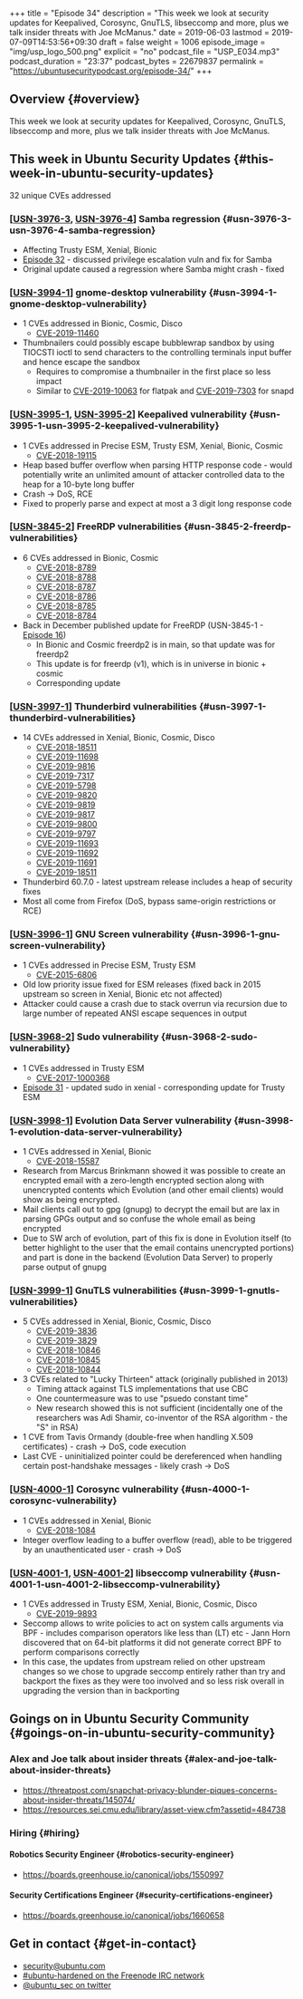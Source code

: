 +++
title = "Episode 34"
description = "This week we look at security updates for Keepalived, Corosync, GnuTLS, libseccomp and more, plus we talk insider threats with Joe McManus."
date = 2019-06-03
lastmod = 2019-07-09T14:53:56+09:30
draft = false
weight = 1006
episode_image = "img/usp_logo_500.png"
explicit = "no"
podcast_file = "USP_E034.mp3"
podcast_duration = "23:37"
podcast_bytes = 22679837
permalink = "https://ubuntusecuritypodcast.org/episode-34/"
+++

## Overview {#overview}

This week we look at security updates for Keepalived, Corosync, GnuTLS, libseccomp and more, plus we talk insider threats with Joe McManus.


## This week in Ubuntu Security Updates {#this-week-in-ubuntu-security-updates}

32 unique CVEs addressed


### [[USN-3976-3](https://usn.ubuntu.com/3976-3/), [USN-3976-4](https://usn.ubuntu.com/3976-4/)] Samba regression {#usn-3976-3-usn-3976-4-samba-regression}

-   Affecting Trusty ESM, Xenial, Bionic
-   [Episode 32](https://ubuntusecuritypodcast.org/episode-32/) - discussed privilege escalation vuln and fix for Samba
-   Original update caused a regression where Samba might crash - fixed


### [[USN-3994-1](https://usn.ubuntu.com/3994-1/)] gnome-desktop vulnerability {#usn-3994-1-gnome-desktop-vulnerability}

-   1 CVEs addressed in Bionic, Cosmic, Disco
    -   [CVE-2019-11460](https://people.canonical.com/~ubuntu-security/cve/CVE-2019-11460)
-   Thumbnailers could possibly escape bubblewrap sandbox by using TIOCSTI
    ioctl to send characters to the controlling terminals input buffer and
    hence escape the sandbox
    -   Requires to compromise a thumbnailer in the first place so less impact
    -   Similar to [CVE-2019-10063](https://people.canonical.com/~ubuntu-security/cve/CVE-2019-10063) for flatpak and [CVE-2019-7303](https://people.canonical.com/~ubuntu-security/cve/CVE-2019-7303) for snapd


### [[USN-3995-1](https://usn.ubuntu.com/3995-1/), [USN-3995-2](https://usn.ubuntu.com/3995-2/)] Keepalived vulnerability {#usn-3995-1-usn-3995-2-keepalived-vulnerability}

-   1 CVEs addressed in Precise ESM, Trusty ESM, Xenial, Bionic, Cosmic
    -   [CVE-2018-19115](https://people.canonical.com/~ubuntu-security/cve/CVE-2018-19115)
-   Heap based buffer overflow when parsing HTTP response code - would
    potentially write an unlimited amount of attacker controlled data to the
    heap for a 10-byte long buffer
-   Crash -> DoS, RCE
-   Fixed to properly parse and expect at most a 3 digit long response code


### [[USN-3845-2](https://usn.ubuntu.com/3845-2/)] FreeRDP vulnerabilities {#usn-3845-2-freerdp-vulnerabilities}

-   6 CVEs addressed in Bionic, Cosmic
    -   [CVE-2018-8789](https://people.canonical.com/~ubuntu-security/cve/CVE-2018-8789)
    -   [CVE-2018-8788](https://people.canonical.com/~ubuntu-security/cve/CVE-2018-8788)
    -   [CVE-2018-8787](https://people.canonical.com/~ubuntu-security/cve/CVE-2018-8787)
    -   [CVE-2018-8786](https://people.canonical.com/~ubuntu-security/cve/CVE-2018-8786)
    -   [CVE-2018-8785](https://people.canonical.com/~ubuntu-security/cve/CVE-2018-8785)
    -   [CVE-2018-8784](https://people.canonical.com/~ubuntu-security/cve/CVE-2018-8784)
-   Back in December published update for FreeRDP (USN-3845-1 - [Episode 16](https://ubuntusecuritypodcast.org/episode-16/))
    -   In Bionic and Cosmic freerdp2 is in main, so that update was for freerdp2
    -   This update is for freerdp (v1), which is in universe in bionic + cosmic
    -   Corresponding update


### [[USN-3997-1](https://usn.ubuntu.com/3997-1/)] Thunderbird vulnerabilities {#usn-3997-1-thunderbird-vulnerabilities}

-   14 CVEs addressed in Xenial, Bionic, Cosmic, Disco
    -   [CVE-2018-18511](https://people.canonical.com/~ubuntu-security/cve/CVE-2018-18511)
    -   [CVE-2019-11698](https://people.canonical.com/~ubuntu-security/cve/CVE-2019-11698)
    -   [CVE-2019-9816](https://people.canonical.com/~ubuntu-security/cve/CVE-2019-9816)
    -   [CVE-2019-7317](https://people.canonical.com/~ubuntu-security/cve/CVE-2019-7317)
    -   [CVE-2019-5798](https://people.canonical.com/~ubuntu-security/cve/CVE-2019-5798)
    -   [CVE-2019-9820](https://people.canonical.com/~ubuntu-security/cve/CVE-2019-9820)
    -   [CVE-2019-9819](https://people.canonical.com/~ubuntu-security/cve/CVE-2019-9819)
    -   [CVE-2019-9817](https://people.canonical.com/~ubuntu-security/cve/CVE-2019-9817)
    -   [CVE-2019-9800](https://people.canonical.com/~ubuntu-security/cve/CVE-2019-9800)
    -   [CVE-2019-9797](https://people.canonical.com/~ubuntu-security/cve/CVE-2019-9797)
    -   [CVE-2019-11693](https://people.canonical.com/~ubuntu-security/cve/CVE-2019-11693)
    -   [CVE-2019-11692](https://people.canonical.com/~ubuntu-security/cve/CVE-2019-11692)
    -   [CVE-2019-11691](https://people.canonical.com/~ubuntu-security/cve/CVE-2019-11691)
    -   [CVE-2019-18511](https://people.canonical.com/~ubuntu-security/cve/CVE-2019-18511)
-   Thunderbird 60.7.0 - latest upstream release includes a heap of security fixes
-   Most all come from Firefox (DoS, bypass same-origin restrictions or RCE)


### [[USN-3996-1](https://usn.ubuntu.com/3996-1/)] GNU Screen vulnerability {#usn-3996-1-gnu-screen-vulnerability}

-   1 CVEs addressed in Precise ESM, Trusty ESM
    -   [CVE-2015-6806](https://people.canonical.com/~ubuntu-security/cve/CVE-2015-6806)
-   Old low priority issue fixed for ESM releases (fixed back in 2015
    upstream so screen in Xenial, Bionic etc not affected)
-   Attacker could cause a crash due to stack overrun via recursion due to
    large number of repeated ANSI escape sequences in output


### [[USN-3968-2](https://usn.ubuntu.com/3968-2/)] Sudo vulnerability {#usn-3968-2-sudo-vulnerability}

-   1 CVEs addressed in Trusty ESM
    -   [CVE-2017-1000368](https://people.canonical.com/~ubuntu-security/cve/CVE-2017-1000368)
-   [Episode 31](https://ubuntusecuritypodcast.org/episode-31/) - updated sudo in xenial - corresponding update for Trusty ESM


### [[USN-3998-1](https://usn.ubuntu.com/3998-1/)] Evolution Data Server vulnerability {#usn-3998-1-evolution-data-server-vulnerability}

-   1 CVEs addressed in Xenial, Bionic
    -   [CVE-2018-15587](https://people.canonical.com/~ubuntu-security/cve/CVE-2018-15587)
-   Research from Marcus Brinkmann showed it was possible to create an
    encrypted email with a zero-length encrypted section along with
    unencrypted contents which Evolution (and other email clients) would show
    as being encrypted.
-   Mail clients call out to gpg (gnupg) to decrypt the email but are lax in
    parsing GPGs output and so confuse the whole email as being encrypted
-   Due to SW arch of evolution, part of this fix is done in Evolution itself
    (to better highlight to the user that the email contains unencrypted
    portions) and part is done in the backend (Evolution Data Server) to
    properly parse output of gnupg


### [[USN-3999-1](https://usn.ubuntu.com/3999-1/)] GnuTLS vulnerabilities {#usn-3999-1-gnutls-vulnerabilities}

-   5 CVEs addressed in Xenial, Bionic, Cosmic, Disco
    -   [CVE-2019-3836](https://people.canonical.com/~ubuntu-security/cve/CVE-2019-3836)
    -   [CVE-2019-3829](https://people.canonical.com/~ubuntu-security/cve/CVE-2019-3829)
    -   [CVE-2018-10846](https://people.canonical.com/~ubuntu-security/cve/CVE-2018-10846)
    -   [CVE-2018-10845](https://people.canonical.com/~ubuntu-security/cve/CVE-2018-10845)
    -   [CVE-2018-10844](https://people.canonical.com/~ubuntu-security/cve/CVE-2018-10844)
-   3 CVEs related to "Lucky Thirteen" attack (originally published in 2013)
    -   Timing attack against TLS implementations that use CBC
    -   One countermeasure was to use "psuedo constant time"
    -   New research showed this is not sufficient (incidentally one of the
        researchers was Adi Shamir, co-inventor of the RSA algorithm - the "S"
        in RSA)
-   1 CVE from Tavis Ormandy (double-free when handling X.509 certificates) -
    crash -> DoS, code execution
-   Last CVE - uninitialized pointer could be dereferenced when handling
    certain post-handshake messages - likely crash -> DoS


### [[USN-4000-1](https://usn.ubuntu.com/4000-1/)] Corosync vulnerability {#usn-4000-1-corosync-vulnerability}

-   1 CVEs addressed in Xenial, Bionic
    -   [CVE-2018-1084](https://people.canonical.com/~ubuntu-security/cve/CVE-2018-1084)
-   Integer overflow leading to a buffer overflow (read), able to be
    triggered by an unauthenticated user - crash -> DoS


### [[USN-4001-1](https://usn.ubuntu.com/4001-1/), [USN-4001-2](https://usn.ubuntu.com/4001-2/)] libseccomp vulnerability {#usn-4001-1-usn-4001-2-libseccomp-vulnerability}

-   1 CVEs addressed in Trusty ESM, Xenial, Bionic, Cosmic, Disco
    -   [CVE-2019-9893](https://people.canonical.com/~ubuntu-security/cve/CVE-2019-9893)
-   Seccomp allows to write policies to act on system calls arguments via
    BPF - includes comparison operators like less than (LT) etc - Jann Horn
    discovered that on 64-bit platforms it did not generate correct BPF to
    perform comparisons correctly
-   In this case, the updates from upstream relied on other upstream changes
    so we chose to upgrade seccomp entirely rather than try and backport the
    fixes as they were too involved and so less risk overall in upgrading the
    version than in backporting


## Goings on in Ubuntu Security Community {#goings-on-in-ubuntu-security-community}


### Alex and Joe talk about insider threats {#alex-and-joe-talk-about-insider-threats}

-   <https://threatpost.com/snapchat-privacy-blunder-piques-concerns-about-insider-threats/145074/>
-   <https://resources.sei.cmu.edu/library/asset-view.cfm?assetid=484738>


### Hiring {#hiring}


#### Robotics Security Engineer {#robotics-security-engineer}

-   <https://boards.greenhouse.io/canonical/jobs/1550997>


#### Security Certifications Engineer {#security-certifications-engineer}

-   <https://boards.greenhouse.io/canonical/jobs/1660658>


## Get in contact {#get-in-contact}

-   [security@ubuntu.com](mailto:security@ubuntu.com)
-   [#ubuntu-hardened on the Freenode IRC network](http://webchat.freenode.net?channels=%23ubuntu-hardened&uio=d4)
-   [@ubuntu\_sec on twitter](https://twitter.com/ubuntu%5Fsec)